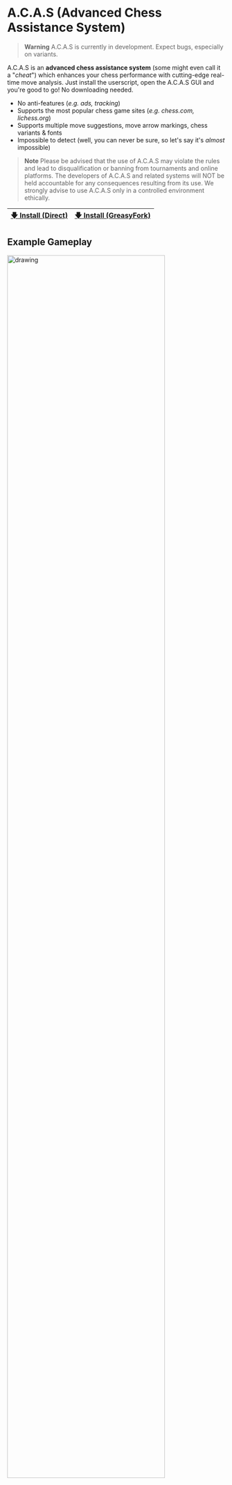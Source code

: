 # A.C.A.S (Advanced Chess Assistance System)

> **Warning** A.C.A.S is currently in development. Expect bugs, especially on variants.

A.C.A.S is an **advanced chess assistance system** (some might even call it a "*cheat*") which enhances your chess performance with cutting-edge real-time move analysis. Just install the userscript, open the A.C.A.S GUI and you're good to go! No downloading needed.

* No anti-features (*e.g. ads, tracking*)
* Supports the most popular chess game sites (*e.g. chess.com, lichess.org*)
* Supports multiple move suggestions, move arrow markings, chess variants & fonts
* Impossible to detect (well, you can never be sure, so let's say it's *almost* impossible)

> **Note** Please be advised that the use of A.C.A.S may violate the rules and lead to disqualification or banning from tournaments and online platforms. The developers of A.C.A.S and related systems will NOT be held accountable for any consequences resulting from its use. We strongly advise to use A.C.A.S only in a controlled environment ethically.

| [🡇 Install (Direct)](https://github.com/Hakorr/A.C.A.S/raw/main/acas.user.js)   | [🡇 Install (GreasyFork)](https://greasyfork.org/en/scripts/459137-a-c-a-s-advanced-chess-assistance-system)  |
|----------------------|----------------------|

## Example Gameplay

<img src="https://github.com/Hakorr/A.C.A.S/assets/76921756/9a6dcab4-04db-4409-8f9f-3d871120746c" alt="drawing" style="width:85%;"/>

## Getting Started

Simply [install the A.C.A.S userscript](https://github.com/Hakorr/A.C.A.S/raw/main/acas.user.js), open the [A.C.A.S GUI](https://hakorr.github.io/A.C.A.S/) and a supported chess game site. Then, just start playing!

> **Note**
> You need to keep the A.C.A.S GUI tab active to keep the whole system functional. Think of the tab as an engine of a car, the userscript alone is simply an empty hull, it won't run, nor move. The A.C.A.S GUI has the chess engine which calculates the moves.

| A.C.A.S (Tab #1)    | Chess Website (Tab #2)  |
|----------------------|----------------------|
| ![image](https://github.com/Hakorr/A.C.A.S/assets/76921756/750998aa-061e-478a-a2c2-5e7c5b341775) | ![image](https://github.com/Hakorr/A.C.A.S/assets/76921756/ad87db6b-4dc5-4443-8405-29ad140d5894) |
| The engine runs on a completely different tab than the chess game page, completely isolated from it. The site cannot block the usage of A.C.A.S. | A.C.A.S sends move data via [CommLink](https://github.com/AugmentedWeb/CommLink) and the userscript displays the data on the board using [UniversalBoardDrawer](https://github.com/Hakorr/UniversalBoardDrawer). (*If "Display Moves On External Site" setting is activated!*) |

## Q&A

### Why doesn't it work?

Before making an issue, please read these,

- Make sure the [A.C.A.S GUI](https://hakorr.github.io/A.C.A.S/) is active. Do not close the tab.

- Do you not see any moves displayed on the chess site? Are you sure you have enabled "Display Moves On External Site" box on the A.C.A.S GUI settings? After enabling that setting, please refresh the chess site to see changes.

- Are you trying to play variants on Chess.com? If so, it's not currently supported very well since I had to rush the project, sorry! Other sites with variants might also be buggy, you can make an issue about that if you want.

Otherwise, it could be a bug, please make an issue [here](https://github.com/Hakorr/Userscripts/issues).

## Used Libraries

* [Fairy Stockfish WASM](https://github.com/fairy-stockfish/fairy-stockfish.wasm) (*the chess engine of A.C.A.S*)
* [COI-Serviceworker](https://github.com/gzuidhof/coi-serviceworker) (*allowing WASM on GitHub pages, extremely important library!!!*)
* [Chessground X](https://github.com/gbtami/chessgroundx) (*for displaying a board on the GUI. Modified the library a bit*)
* [FileSaver](http://purl.eligrey.com/github/FileSaver.js) (*for saving the config file*)

## Used Libraries (Made for A.C.A.S)

* [UniversalBoardDrawer](https://github.com/Hakorr/UniversalBoardDrawer) (*for drawing arrows on the GUI and the chess site chessboards*)
* [CommLink](https://github.com/AugmentedWeb/CommLink) (*for cross-window communication between the GUI tab and chess sites*)

## Other

You can find the userscript on [GreasyFork](https://greasyfork.org/en/scripts/459137-a-c-a-s-advanced-chess-assistance-system) as well.

